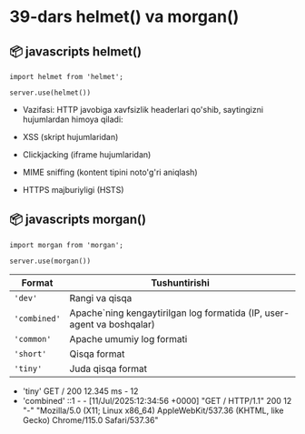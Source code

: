 # 39-dars helmet() va morgan()

## 📦 javascripts helmet()

```
import helmet from 'helmet';

server.use(helmet())
```

- Vazifasi: HTTP javobiga xavfsizlik headerlari qo'shib, saytingizni hujumlardan himoya qiladi:

- XSS (skript hujumlaridan)

- Clickjacking (iframe hujumlaridan)

- MIME sniffing (kontent tipini noto'g'ri aniqlash)

- HTTPS majburiyligi (HSTS)

## 📦 javascripts morgan()

```
import morgan from 'morgan';

server.use(morgan())
```

| Format       | Tushuntirishi                                                           |
| ------------ | ----------------------------------------------------------------------- |
| `'dev'`      | Rangi va qisqa                                                          |
| `'combined'` | Apache\`ning kengaytirilgan log formatida (IP, user-agent va boshqalar) |
| `'common'`   | Apache umumiy log formati                                               |
| `'short'`    | Qisqa format                                                            |
| `'tiny'`     | Juda qisqa format                                                       |

- 'tiny' GET / 200 12.345 ms - 12
- 'combined' ::1 - - [11/Jul/2025:12:34:56 +0000] "GET / HTTP/1.1" 200 12 "-" "Mozilla/5.0 (X11; Linux x86_64) AppleWebKit/537.36 (KHTML, like Gecko) Chrome/115.0 Safari/537.36"
